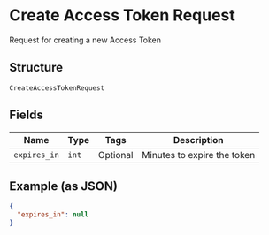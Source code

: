 
# Create Access Token Request

Request for creating a new Access Token

## Structure

`CreateAccessTokenRequest`

## Fields

| Name | Type | Tags | Description |
|  --- | --- | --- | --- |
| `expires_in` | `int` | Optional | Minutes to expire the token |

## Example (as JSON)

```json
{
  "expires_in": null
}
```

